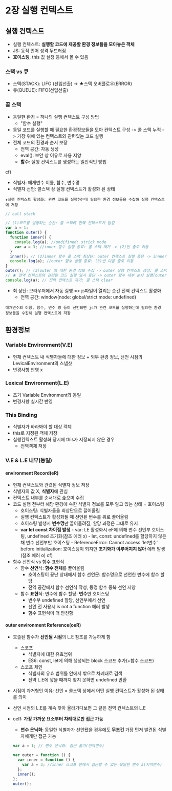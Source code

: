 # 2장 실행 컨텍스트

## 실행 컨텍스트

- 실행 컨텍스트: **실행할 코드에 제공할 환경 정보들을 모아놓은 객체**
- JS: 동적 언어 성격 두드러짐
- **호이스팅**, this 값 설정 등에서 볼 수 있음

### 스택 vs 큐

- 스택(STACK): LIFO (선입선출) -> ★스택 오버플로우(ERROR)
- 큐(QUEUE): FIFO(선입선출)

### 콜 스택

- 동일한 환경 = 하나의 실행 컨텍스트 구성 방법
  - "함수 실행"
- 동일 코드를 실행할 때 필요한 환경정보들을 모아 컨텍스트 구성 -> 콜 스택 누적 -> 가장 위에 있는 컨텍스트와 관련있는 코드 실행
- 전체 코드의 환경과 순서 보장
  - 전역 공간: 자동 생성
  - eval(): 보안 상 이유로 사용 지양
  - **함수**: 실행 컨텍스트를 생성하는 일반적인 방법

cf)

- 식별자: 매개변수 이름, 함수, 변수명
- 식별자 선언: 콜스택 상 실행 컨택스트가 활성화 된 상태

```
★실행 컨텍스트 활성화: 관련 코드를 실행하는데 필요한 환경 정보들을 수집해 실행 컨텍스트에 저장
```

```javascript
// call stack

// (1)코드를 실행하는 순간: 콜 스택에 전역 컨텍스트가 담김
var a = 1;
function outer() {
  function inner() {
    console.log(a); //undifined: strick mode
    var a = 3; //inner 함수 실행 종료: 콜 스택 제거 -> (2)번 줄로 이동
  }
  inner(); // (2)inner 함수 콜 스택 최상단: outer 컨텍스트 실행 중단 -> innner 함수 내부 코드 진행
  console.log(a); //outer 함수 실행 종료: (3)번 다음 줄로 이동
}
outer(); // (3)outer 에 대한 환경 정보 수집 -> outer 실행 컨텍스트 생성: 콜 스택에 담김
// ★ 전역 컨텍스트와 관련된 코드 실행 일시 중단 -> outer 함수 내부 순차 실행(outer 최상단 위치)
console.log(a); // 전역 컨텍스트 제거: 콜 스택 clear
```

- 최 상단: 브라우저에서 자동 실행 => js파일이 열리는 순간 전역 컨텍스트 활성화
  - 전역 공간: window(node: global/strict mode: undefined)

```
매개변수의 이름, 함수, 변수 명 등이 선언되면 js가 관련 코드를 실행하는데 필요한 환경 정보들을 수집해 실행 컨텍스트에 저장
```

## 환경정보

### Variable Environment(V.E)

- 현재 컨텍스트 내 식별자들에 대한 정보 + 외부 환경 정보, 선언 시점의 LevicalEnvironment의 스냅샷
- 변경사항 반영 x

### Lexical Environment(L.E)

- 초기 Variable Environment와 동일
- 변경사항 실시간 반영

### This Binding

- 식별자가 바라봐야 할 대상 객체
- this로 지정된 객체 저장
- 실행컨텍스트 활성화 당시에 this가 지정되지 않은 경우
  - 전역객체 저장

### V.E & L.E 내부(동일)

#### environment Record(eR)

- 현재 컨텍스트와 관련된 식별자 정보 저장
- 식별자의 값 X, **식별자**에 관심
- 컨텍스트 내부를 순서대로 숥으며 수집
- 코드 실행 전부터 해당 환경에 속한 식별자 정보를 모두 알고 있는 상태 = 호이스팅
  - 호이스팅: 식별자들을 최상단으로 끌어올림
  - 실행 컨텍스트가 활성화될 때 선언된 변수를 위로 끌어올림
  - 호이스팅 발생시 **변수명**만 끌어올려짐, 할당 과정은 그대로 유지
  - **var let const 차이점 발생** - var: LE 활성화시 eF에 의해 변수 선언부 호이스팅, undefined 초기화(참조 에러 x) - let, const: undefined를 할당하지 않은 채 변수 선언부만 호이스팅 - ReferenceError: Cannot access 'let변수' before initialization: 호이스팅이 되지만 **초기화가 이루어지지 않아** 에러 발생(참조 에러 o)
    cf)
- 함수 선언식 vs 함수 표현식
  - 함수 **선언**식: **함수 전체**를 끌어올림
    - 호이스팅이 끝난 상태에서 함수 선언문: 함수명으로 선언한 변수에 함수 할당
    - 전역 공간에서 함수 선언식 작성, 동명 함수 중복 선언 지양
  - 함수 **표현**식: 변수에 함수 할당: **변수**만 호이스팅
    - 변수부 undefined 할당, 선언부에서 선언
    - 선언 전 사용시 is not a function 에러 발생
    - 함수 표현식이 더 안전함

#### outer environment Reference(oeR)

- 호출된 함수가 **선언될 시점**의 L.E 참조를 가능하게 함
  - 스코프
    - 식별자에 대한 유효범위
    - ES6: const, let에 의해 생성되는 block 스코프 추가(+함수 스코프)
  - 스코프 체인
    - 식별자의 유효 범위를 안에서 밖으로 차례대로 검색
    - 전역 L.E에 닿을 때까지 찾지 못하면 undefined 반환
- 시점이 과거형인 이유: 선언 = 콜스택 상에서 어떤 실행 컨텍스트가 활성화 된 상태를 의미
- 선언 시점의 L.E를 계속 찾아 올라가다보면 그 끝은 전역 컨텍스트의 L.E
- oeR: **가장 가까운 요소부터 차례대로만 접근 가능**

  - **변수 은닉화**: 동일한 식별자가 선언됐을 경우에도 **무조건** 가장 먼저 발견된 식별자에게만 접근 가능

  ```javascript
  var a = 1; // 변수 은닉화: 접근 불가(전역변수)

  var outer = function () {
    var inner = function () {
      var a = 3; //inner 스코프 안에서 접근할 수 있는 유일한 변수 a(지역변수)
    };
    inner();
  };
  outer();
  ```
